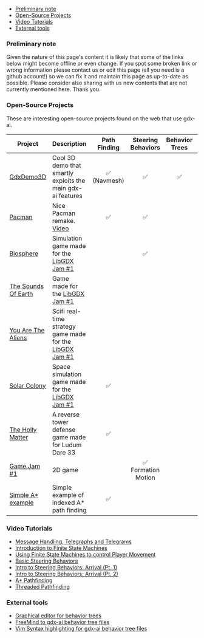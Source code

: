 - [Preliminary note](#preliminary-note)
- [Open-Source Projects](#open-source-projects)
- [Video Tutorials](#video-tutorials)
- [External tools](#external-tools)

### Preliminary note
Given the nature of this page's content it is likely that some of the links below might become offline or even change. If you spot some broken link or wrong information please contact us or edit this page (all you need is a github account!) so we can fix it and maintain this page as up-to-date as possible. Please consider also sharing with us new contents that are not currently mentioned here. Thank you.

### Open-Source Projects
These are interesting open-source projects found on the web that use gdx-ai.

Project | Description | Path Finding | Steering Behaviors | Behavior Trees | State Machine | Messaging
------- | ----------- |:------------:|:------------------:|:--------------:|:-------------:|:---------:
[GdxDemo3D](https://github.com/jsjolund/GdxDemo3D) | Cool 3D demo that smartly exploits the main gdx-ai features | :white_check_mark: (Navmesh) | :white_check_mark: | :white_check_mark: | :white_check_mark: | :white_check_mark:
[Pacman](https://github.com/yichen0831/Pacman_libGdx) | Nice Pacman remake. [Video](https://www.youtube.com/watch?v=kS8f0y-MrcA) | :white_check_mark: | :white_check_mark: | | :white_check_mark: | 
[Biosphere](http://semperhilaris.itch.io/biosphere) | Simulation game made for the [LibGDX Jam #1](http://itch.io/jam/libgdxjam) | | :white_check_mark: | | | 
[The Sounds Of Earth](http://itch.io/jam/libgdxjam/rate/51269) | Game made for the [LibGDX Jam #1](http://itch.io/jam/libgdxjam) | | | | | :white_check_mark:
[You Are The Aliens](http://itch.io/jam/libgdxjam/rate/50863) | Scifi real-time strategy game made for the [LibGDX Jam #1](http://itch.io/jam/libgdxjam) | | | | :white_check_mark: | :white_check_mark:
[Solar Colony](http://infectedbytes.itch.io/solarcolony) | Space simulation game made for the [LibGDX Jam #1](http://itch.io/jam/libgdxjam) | :white_check_mark: | | | :white_check_mark: | 
[The Holly Matter](http://overlap2d.com/ld33-postmortem-what-works-and-what-does-not-with-overlap2d/) | A reverse tower defense game made for Ludum Dare 33 | :white_check_mark: | | | | 
[Game Jam #1](https://github.com/libgdx-jam/GDXJam) | 2D game | | :white_check_mark: Formation Motion | | :white_check_mark: | :white_check_mark: 
[Simple A* example](https://github.com/chrizdekok/AStarPathFindingsSimpleExample)|Simple example of indexed A* path finding | :white_check_mark: | | | |


### Video Tutorials
  * [Message Handling, Telegraphs and Telegrams](https://www.youtube.com/watch?v=z6frjuUHCzI)
  * [Introduction to Finite State Machines](https://www.youtube.com/watch?v=8qXNaVaDGWM)
  * [Using Finite State Machines to control Player Movement ](https://www.youtube.com/watch?v=JTb2e-vr2cU)
  * [Basic Steering Behaviors](https://www.youtube.com/watch?v=nKY1aJ9ensI)
  * [Intro to Steering Behaviors: Arrival (Pt. 1)](https://www.youtube.com/watch?v=pnKcuJQT31A)
  * [Intro to Steering Behaviors: Arrival (Pt. 2)](https://www.youtube.com/watch?v=JoCZ8hPQnUE)
  * [A* Pathfinding](https://www.youtube.com/watch?v=wu3vzR9k3QA)
  * [Threaded Pathfinding](https://www.youtube.com/watch?v=OVkeB3xAug0)


### External tools
  * [Graphical editor for behavior trees](https://github.com/piotr-j/bteditor)
  * [FreeMind to gdx-ai behavior tree files](https://github.com/klaus7/freemind2gdxai)
  * [Vim Syntax highlighting for gdx-ai behavior tree files](https://github.com/kba/gdxai-btree.vim)
